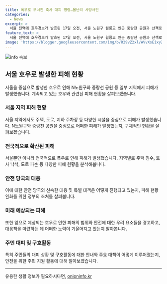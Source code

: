 ```yaml
---
title: 폭우로 무너진 축사 대피 명령…물난리 사망사건
categories:
  - News
excerpt: >
  서울 전역에 호우경보가 발효된 17일 오전, 서울 노원구 월릉교 인근 중랑천 공원과 산책로 일부가 물에 잠겨있다. 전국 폭우로 인해 주택 침수, 충남 논산에서 축사 붕괴로 1명 사망, 주택 161건, 지하 주차장 1건, 벼 279ha가 침수됐으며 도로 10곳에서 토사 유실 등의 피해 발생. 금산, 신안 등지에서 대피한 이들을 위한 임시 주거시설과 구호 세트 등이 제공됐고, 여객선 운항 또한 결항됨. 행정안전부는 호우 위기경보를 관심에서 주의로 상향 조정했으며, 18일 새벽에도 시간당 70㎜ 이상의 폭우가 예상된다.
feature_text: >
  서울 전역에 호우경보가 발효된 17일 오전, 서울 노원구 월릉교 인근 중랑천 공원과 산책로 일부가 물에 잠겨있다. 전국 폭우로 인해 주택 침수, 충남 논산에서 축사 붕괴로 1명 사망, 주택 161건, 지하 주차장 1건, 벼 279ha가 침수됐으며 도로 10곳에서 토사 유실 등의 피해 발생. 금산, 신안 등지에서 대피한 이들을 위한 임시 주거시설과 구호 세트 등이 제공됐고, 여객선 운항 또한 결항됨. 행정안전부는 호우 위기경보를 관심에서 주의로 상향 조정했으며, 18일 새벽에도 시간당 70㎜ 이상의 폭우가 예상된다.
image: 'https://blogger.googleusercontent.com/img/b/R29vZ2xl/AVvXsEixyZcFfHzMRdzZMjFBmAUKJYCLCGyLL1o632UiGVXcaFdKo_bkvkuCioo0uUKlGfBVcT3P84aROyZIXSBEx3Aw5nCQ3pTgDom1WDC4m8eifvWiAmWEEVb4x6G_l8C0QH225ldMjyaFvpxGEBGNO37VmDTDMHGhJPq73UglMfDca1-0aw/s1600/blogspot.png'
---
```


<p><img src="https://blogger.googleusercontent.com/img/b/R29vZ2xl/AVvXsEixyZcFfHzMRdzZMjFBmAUKJYCLCGyLL1o632UiGVXcaFdKo_bkvkuCioo0uUKlGfBVcT3P84aROyZIXSBEx3Aw5nCQ3pTgDom1WDC4m8eifvWiAmWEEVb4x6G_l8C0QH225ldMjyaFvpxGEBGNO37VmDTDMHGhJPq73UglMfDca1-0aw/s1600/blogspot.png" alt="info 속보" /></p>

<h2 data-ke-size="size26">서울 호우로 발생한 피해 현황</h2>

<p data-ke-size="size16">서울을 중심으로 발생한 호우로 인해 N노원구와 중랑천 공원 등 일부 지역에서 피해가 발생했습니다. 계속되고 있는 호우와 관련된 피해 현황을 살펴보겠습니다.</p>

<h3 data-ke-size="size24">서울 지역 피해 현황</h3>

<p data-ke-size="size16">서울 지역에서도 주택, 도로, 지하 주차장 등 다양한 시설을 중심으로 피해가 발생했습니다. N노원구와 중랑천 공원을 중심으로 어떠한 피해가 발생했는지, 구체적인 현황을 살펴보겠습니다.</p>

<h3 data-ke-size="size24">전국적으로 확산된 피해</h3>

<p data-ke-size="size16">서울뿐만 아니라 전국적으로 폭우로 인해 피해가 발생했습니다. 지역별로 주택 침수, 토사 낙석, 도로 파손 등 다양한 피해 현황을 분석해봅니다.</p>

<h3 data-ke-size="size24">안전 당국의 대응</h3>

<p data-ke-size="size16">이에 대한 안전 당국의 신속한 대응 및 특별 대책은 어떻게 진행되고 있는지, 피해 현황 완화를 위한 정부의 조처를 살펴봅니다.</p>

<h3 data-ke-size="size24">미래 예상되는 피해</h3>

<p data-ke-size="size16">또한 앞으로 예상되는 호우로 인한 피해의 범위와 안전에 대한 우려 요소들을 경고하고, 대응책을 마련하는 데 어떠한 노력이 기울어지고 있는지 알아봅니다.</p>

<h3 data-ke-size="size24">주민 대피 및 구호활동</h3>

<p data-ke-size="size16">특히 주민들의 대피 상황 및 구호활동에 대한 안내와 주요 대책이 어떻게 이루어졌는지, 안전을 위한 주민 지원 활동에 대해 알아보겠습니다.</p>

<hr>

<p data-ke-size="size16"></p>
유용한 생활 정보가 필요하시다면, <a href="https://onioninfo.kr" rel="dofollow">onioninfo.kr</a>


